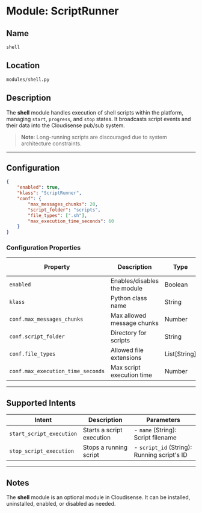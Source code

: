 # Module: ScriptRunner

## Name
`shell`

## Location
`modules/shell.py`

## Description
The **shell** module handles execution of shell scripts within the platform, managing `start`, `progress`, and `stop` states. It broadcasts script events and their data into the Cloudisense pub/sub system.

> **Note**: Long-running scripts are discouraged due to system architecture constraints.

---

## Configuration

```json
{
    "enabled": true,
    "klass": "ScriptRunner",
    "conf": {
        "max_messages_chunks": 20,
        "script_folder": "scripts",
        "file_types": [".sh"],
        "max_execution_time_seconds": 60
    }
}
```

### Configuration Properties

| **Property** | **Description** | **Type** | **Default Value** |
|--------------|-----------------|----------|-------------------|
| `enabled` | Enables/disables the module | Boolean | `true` |
| `klass` | Python class name | String | `ScriptRunner` |
| `conf.max_messages_chunks` | Max allowed message chunks | Number | `20` |
| `conf.script_folder` | Directory for scripts | String | `"scripts"` |
| `conf.file_types` | Allowed file extensions | List[String] | `[ ".sh" ]` |
| `conf.max_execution_time_seconds` | Max script execution time | Number | `60` |

---

## Supported Intents

| **Intent** | **Description** | **Parameters** |
|------------|-----------------|----------------|
| `start_script_execution` | Starts a script execution | - `name` (String): Script filename |
| `stop_script_execution` | Stops a running script | - `script_id` (String): Running script's ID |

---

## Notes
The **shell** module is an optional module in Cloudisense. It can be installed, uninstalled, enabled, or disabled as needed.